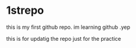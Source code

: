 # 1strepo
this is my first github repo. im learning github .yep
<br>

this is for updatig the repo just for the practice

